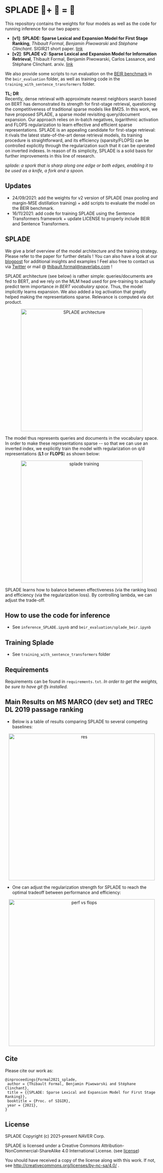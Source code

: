 # SPLADE :fork_and_knife:+ :spoon: = :mag_right:

This repository contains the weights for four models as well as the code for running inference for our two papers:
* **[v1]**: **SPLADE: Sparse Lexical and Expansion Model for First Stage Ranking**, *Thibault Formal*, *Benjamin Piwowarski* and *Stéphane Clinchant*. SIGIR21 short paper. [link](https://arxiv.org/abs/2107.05720)
* **[v2]**: **SPLADE v2: Sparse Lexical and Expansion Model for Information Retrieval**, Thibault Formal, Benjamin Piwowarski, Carlos Lassance, and Stéphane Clinchant. arxiv. [link](https://arxiv.org/abs/2109.10086)

We also provide some scripts to run evaluation on the [BEIR benchmark](https://github.com/UKPLab/beir) in the `beir_evaluation` folder, as well as training code in the `training_with_sentence_transformers` folder. 

**TL; DR**  
Recently, dense retrieval with approximate nearest neighbors search based on BERT has demonstrated its strength for
first-stage retrieval, questioning the competitiveness of traditional sparse models like BM25. In this work, we have
proposed SPLADE, a sparse model revisiting query/document expansion. Our approach relies on in-batch negatives,
logarithmic activation and FLOPS regularization to learn effective and efficient sparse representations. SPLADE is an
appealing candidate for first-stage retrieval: it rivals the latest state-of-the-art dense retrieval models, its
training procedure is straightforward, and its efficiency (sparsity/FLOPS) can be controlled explicitly through the
regularization such that it can be operated on inverted indexes. In reason of its simplicity, SPLADE is a solid basis
for further improvements in this line of research.

*splade: a spork that is sharp along one edge or both edges, enabling it to be used as a knife, a fork and a spoon.*

## Updates

* 24/09/2021: add the weights for v2 version of SPLADE (max pooling and margin-MSE distillation training) + add scripts to evaluate the model on the BEIR benchmark.
* 16/11/2021: add code for training SPLADE using the Sentence Transformers framework + update LICENSE to properly include BEIR and Sentence Transformers.

## SPLADE

We give a brief overview of the model architecture and the training strategy. Please refer to the paper for further
details ! You can also have a look at
our [blogpost](https://europe.naverlabs.com/blog/splade-a-sparse-bi-encoder-bert-based-model-achieves-effective-and-efficient-first-stage-ranking/)
for additional insights and examples ! Feel also free to contact us via [Twitter](https://twitter.com/thibault_formal)
or mail @ thibault.formal@naverlabs.com !

SPLADE architecture (see below) is rather simple: queries/documents are fed to BERT, and we rely on the MLM head used
for pre-training to actually predict term importance *in BERT vocabulary space*. Thus, the model implicitly learns
expansion. We also added a log activation that greatly helped making the representations sparse. Relevance is computed
via dot product.

<p align="center">
<img src="figs/splade.png" alt="SPLADE architecture" width="400"/>
</p>

The model thus represents queries and documents in the vocabulary space. In order to make these representations sparse
-- so that we can use an inverted index, we explicitly train the model with regularization on q/d representations (**L1** or **FLOPS**) as shown below:

<p align="center">
<img src="figs/loss.png" alt="splade training" width="400"/>
</p>

SPLADE learns how to balance between effectiveness (via the ranking loss) and efficiency (via the regularization loss).
By controlling lambda, we can adjust the trade-off.

## How to use the code for inference

* See `inference_SPLADE.ipynb` and `beir_evaluation/splade_beir.ipynb`

## Training Splade

* See `training_with_sentence_transformers` folder


## Requirements

Requirements can be found in `requirements.txt`. *In order to get the weights, be sure to have git lfs installed.*

## Main Results on MS MARCO (dev set) and TREC DL 2019 passage ranking

- Below is a table of results comparing SPLADE to several competing baselines:

<p align="center">
<img src="figs/tableres_new.png" alt="res" width="480"/> 
</p>

- One can adjust the regularization strength for SPLADE to reach the optimal tradeoff between performance and
  efficiency:

<p align="center">
<img src="figs/perf_new.png" alt="perf vs flops" width="480"/> 
</p>



## Cite

Please cite our work as:

```
@inproceedings{Formal2021_splade,
 author = {Thibault Formal, Benjamin Piwowarski and Stéphane Clinchant},
 title = {{SPLADE: Sparse Lexical and Expansion Model for First Stage Ranking}},
 booktitle = {Proc. of SIGIR},
 year = {2021},
}
```

## License

SPLADE 
Copyright (c) 2021-present NAVER Corp.

SPLADE is licensed under a
Creative Commons Attribution-NonCommercial-ShareAlike 4.0 International License.
(see [license](license.txt))

You should have received a copy of the license along with this
work. If not, see http://creativecommons.org/licenses/by-nc-sa/4.0/ .
